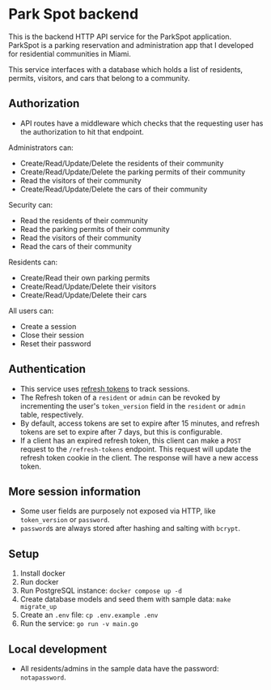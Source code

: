 # Park Spot backend

This is the backend HTTP API service for the ParkSpot application. ParkSpot is a parking reservation and administration app that I developed for residential communities in Miami.

This service interfaces with a database which holds a list of residents, permits, visitors, and cars that belong to a community.

## Authorization
* API routes have a middleware which checks that the requesting user has the authorization to hit that endpoint.

Administrators can:
* Create/Read/Update/Delete the residents of their community
* Create/Read/Update/Delete the parking permits of their community
* Read the visitors of their community
* Create/Read/Update/Delete the cars of their community

Security can:
* Read the residents of their community
* Read the parking permits of their community
* Read the visitors of their community
* Read the cars of their community

Residents can:
* Create/Read their own parking permits
* Create/Read/Update/Delete their visitors
* Create/Read/Update/Delete their cars

All users can:
* Create a session
* Close their session
* Reset their password

## Authentication
* This service uses [refresh tokens](https://auth0.com/blog/refresh-tokens-what-are-they-and-when-to-use-them/) to track sessions.
* The Refresh token of a `resident` or `admin` can be revoked by incrementing the user's `token_version` field in the `resident` or `admin` table, respectively.
* By default, access tokens are set to expire after 15 minutes, and refresh tokens are set to expire after 7 days, but this is configurable.
* If a client has an expired refresh token, this client can make a `POST` request to the `/refresh-tokens` endpoint. This request will update the refresh token cookie in the client. The response will have a new access token.

## More session information
* Some user fields are purposely not exposed via HTTP, like `token_version` or `password`.
* `password`s are always stored after hashing and salting with `bcrypt`.

## Setup
1. Install docker
2. Run docker
3. Run PostgreSQL instance: `docker compose up -d`
4. Create database models and seed them with sample data: `make migrate_up`
5. Create an `.env` file: `cp .env.example .env`
6. Run the service: `go run -v main.go`


## Local development
* All residents/admins in the sample data have the password: `notapassword`.
